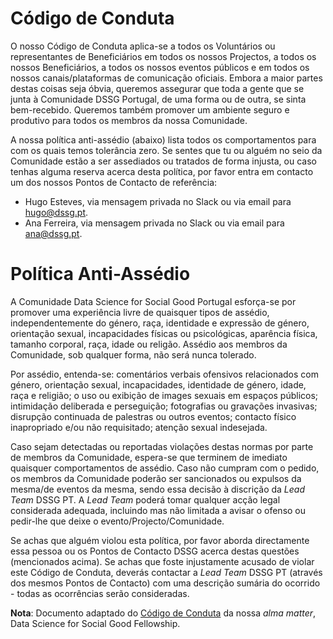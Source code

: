 # Código de Conduta

O nosso Código de Conduta aplica-se a todos os Voluntários ou representantes de Beneficiários em todos os nossos Projectos, a todos os nossos Beneficiários, a todos os nossos eventos públicos e em todos os nossos canais/plataformas de comunicação oficiais. Embora a maior partes destas coisas seja óbvia, queremos assegurar que toda a gente que se junta à Comunidade DSSG Portugal, de uma forma ou de outra, se sinta bem-recebido. Queremos também promover um ambiente seguro e produtivo para todos os membros da nossa Comunidade. 

A nossa política anti-assédio (abaixo) lista todos os comportamentos para com os quais temos tolerância zero. Se sentes que tu ou alguém no seio da Comunidade estão a ser assediados ou tratados de forma injusta, ou caso tenhas alguma reserva acerca desta política, por favor entra em contacto um dos nossos Pontos de Contacto de referência: 
+ Hugo Esteves, via mensagem privada no Slack ou via email para hugo@dssg.pt.
+ Ana Ferreira, via mensagem privada no Slack ou via email para ana@dssg.pt. 

# Política Anti-Assédio

A Comunidade Data Science for Social Good Portugal esforça-se por promover uma experiência livre de quaisquer tipos de assédio, independentemente do género, raça, identidade e expressão de género, orientação sexual, incapacidades físicas ou psicológicas, aparência física, tamanho corporal, raça, idade ou religão. Assédio aos membros da Comunidade, sob qualquer forma, não será nunca tolerado. 

Por assédio, entenda-se: comentários verbais ofensivos relacionados com género, orientação sexual, incapacidades, identidade de género, idade, raça e religião; o uso ou exibição de images sexuais em espaços públicos; intimidação deliberada e perseguição; fotografias ou gravações invasivas; disrupção continuada de palestras ou outros eventos; contacto físico inapropriado e/ou não requisitado; atenção sexual indesejada. 

Caso sejam detectadas ou reportadas violações destas normas por parte de membros da Comunidade, espera-se que terminem de imediato quaisquer comportamentos de assédio. Caso não cumpram com o pedido, os membros da Comunidade poderão ser sancionados ou expulsos da mesma/de eventos da mesma, sendo essa decisão à discrição da _Lead Team_ DSSG PT. A _Lead Team_ poderá tomar qualquer acção legal considerada adequada, incluindo mas não limitada a avisar o ofenso ou pedir-lhe que deixe o evento/Projecto/Comunidade.

Se achas que alguém violou esta política, por favor aborda directamente essa pessoa ou os Pontos de Contacto DSSG acerca destas questões (mencionados acima). Se achas que foste injustamente acusado de violar este Código de Conduta, deverás contactar a _Lead Team_ DSSG PT (através dos mesmos Pontos de Contacto) com uma descrição sumária do ocorrido - todas as ocorrências serão consideradas. 

**Nota**: Documento adaptado do [Código de Conduta](https://github.com/dssg/dssg-manual/blob/master/manual.md#code-of-conduct) da nossa _alma matter_, Data Science for Social Good Fellowship.